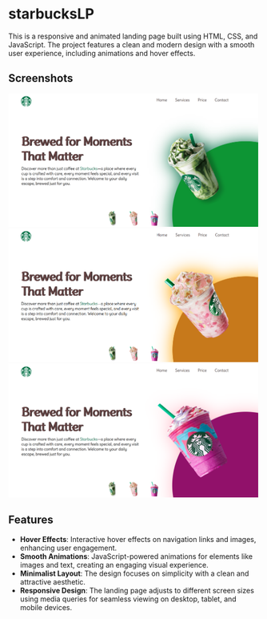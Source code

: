 # starbucksLP
This is a responsive and animated landing page built using HTML, CSS, and JavaScript. The project features a clean and modern design with a smooth user experience, including animations and hover effects.

## Screenshots

<img src="https://github.com/dishadewangan/starbucksLP/raw/main/images/Screenshot%202025-01-13%20031630.png" alt="Screenshot 1" width="500"/>
<img src="https://github.com/dishadewangan/starbucksLP/raw/main/images/Screenshot%202025-01-13%20032817.png" alt="Screenshot 2" width="500"/>
<img src="https://github.com/dishadewangan/starbucksLP/raw/main/images/Screenshot%202025-01-13%20032849.png" alt="Screenshot 3" width="500"/>


## Features
- **Hover Effects**: Interactive hover effects on navigation links and images, enhancing user engagement.
- **Smooth Animations**: JavaScript-powered animations for elements like images and text, creating an engaging visual experience.
- **Minimalist Layout**: The design focuses on simplicity with a clean and attractive aesthetic.
- **Responsive Design**: The landing page adjusts to different screen sizes using media queries for seamless viewing on desktop, tablet, and mobile devices.

